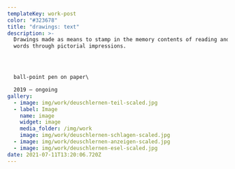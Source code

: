 ```yaml
---
templateKey: work-post
color: "#323678"
title: "drawings: text"
description: >-
  Drawings made as means to stamp in the memory contents of reading and foreign
  words through pictorial impressions.




  ball-point pen on paper\

  2019 – ongoing
gallery:
  - image: img/work/deuschlernen-teil-scaled.jpg
  - label: Image
    name: image
    widget: image
    media_folder: /img/work
    image: img/work/deuschlernen-schlagen-scaled.jpg
  - image: img/work/deuschlernen-anzeigen-scaled.jpg
  - image: img/work/deuschlernen-esel-scaled.jpg
date: 2021-07-11T13:20:06.720Z
---
```

